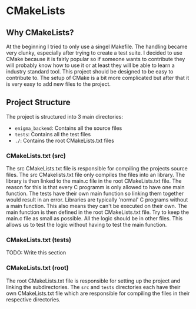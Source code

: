 # CMakeLists

## Why CMakeLists?

At the beginning I tried to only use a singel Makefile. The handling became very clunky,
especially after trying to create a test suite. I decided to use CMake because it is fairly
popular so if someone wants to contribute they will probably know how to use it or at least
they will be able to learn a industry standard tool. This project should be designed to be
easy to contribute to. The setup of CMake is a bit more complicated but after that it is
very easy to add new files to the project.

## Project Structure

The project is structured into 3 main directories:

- `enigma_backend`: Contains all the source files
- `tests`: Contains all the test files
- `./`: Contains the root CMakeLists.txt files

### CMakeLists.txt (src)

The src CMakeLists.txt file is responsible for compiling the projects source files.
The src CMakelists.txt file only compiles the files into an library. The library is then
linked to the main.c file in the root CMakeLists.txt file. The reason for this is that
every C programm is only allowed to have one main function.
The tests have their own main function so linking them together would result in an error.
Libraries are typically 'normal' C programs without a main function. This also means they
can't be executed on their own. The main function is then defined in the root CMakeLists.txt
file.
Try to keep the main.c file as small as possible. All the logic should be in other files.
This allows us to test the logic without having to test the main function.

### CMakeLists.txt (tests)

TODO: Write this section

### CMakeLists.txt (root)

The root CMakeLists.txt file is responsible for setting up the project and linking the
subdirectories. The `src` and `tests` directories each have their own CMakeLists.txt file
which are responsible for compiling the files in their respective directories.
